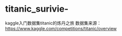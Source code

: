 # titanic_surivie-
kaggle入门数据集titanic的炼丹之旅
数据集来源：
https://www.kaggle.com/competitions/titanic/overview
